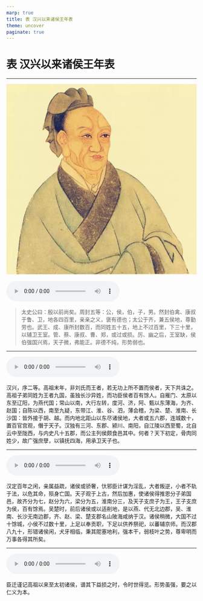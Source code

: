 ```yaml
---
marp: true
title: 表 汉兴以来诸侯王年表
theme: uncover
paginate: true
---
```


# 表 汉兴以来诸侯王年表

---

![bg left](assets/images/simaqian.jpg)

![](assets/audios/017/1.mp3)

> 太史公曰：殷以前尚矣。周封五等：公，侯，伯，子，男。然封伯禽、康叔于鲁、卫，地各四百里，亲亲之义，褒有德也；太公于齐，兼五侯地，尊勤劳也。武王、成、康所封数百，而同姓五十五，地上不过百里，下三十里，以辅卫王室。管、蔡、康叔、曹、郑，或过或损。厉、幽之后，王室缺，侯伯强国兴焉，天子微，弗能正。非德不纯，形势弱也。

---

![](assets/audios/017/2.mp3)

汉兴，序二等。高祖末年，非刘氏而王者，若无功上所不置而侯者，天下共诛之。高祖子弟同姓为王者九国，虽独长沙异姓，而功臣侯者百有馀人。自雁门、太原以东至辽阳，为燕代国；常山以南，大行左转，度河、济，阿、甄以东薄海，为齐、赵国；自陈以西，南至九疑，东带江、淮、谷、泗，薄会稽，为梁、楚、淮南、长沙国：皆外接于胡、越。而内地北距山以东尽诸侯地，大者或五六郡，连城数十，置百官宫观，僭于天子。汉独有三河、东郡、颍川、南阳，自江陵以西至蜀，北自云中至陇西，与内史凡十五郡，而公主列侯颇食邑其中。何者？天下初定，骨肉同姓少，故广强庶孽，以镇抚四海，用承卫天子也。

---

![](assets/audios/017/3.mp3)

汉定百年之闲，亲属益疏，诸侯或骄奢，忕邪臣计谋为淫乱，大者叛逆，小者不轨于法，以危其命，殒身亡国。天子观于上古，然后加惠，使诸侯得推恩分子弟国邑，故齐分为七，赵分为六，梁分为五，淮南分三，及天子支庶子为王，王子支庶为侯，百有馀焉。吴楚时，前后诸侯或以适削地，是以燕、代无北边郡，吴、淮南、长沙无南边郡，齐、赵、梁、楚支郡名山陂海咸纳于汉。诸侯稍微，大国不过十馀城，小侯不过数十里，上足以奉贡职，下足以供养祭祀，以蕃辅京师。而汉郡八九十，形错诸侯闲，犬牙相临，秉其阸塞地利，强本干，弱枝叶之势，尊卑明而万事各得其所矣。

---

![](assets/audios/017/4.mp3)

臣迁谨记高祖以来至太初诸侯，谱其下益损之时，令时世得览。形势虽强，要之以仁义为本。